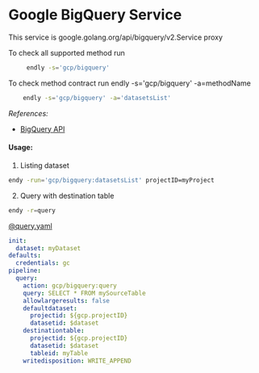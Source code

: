 # Google BigQuery Service 

This service is google.golang.org/api/bigquery/v2.Service proxy 

To check all supported method run
```bash
     endly -s='gcp/bigquery'
```

To check method contract run endly -s='gcp/bigquery' -a=methodName
```bash
    endly -s='gcp/bigquery' -a='datasetsList'

```

_References:_
- [BigQuery API](https://cloud.google.com/bigquery/docs/reference/rest/v2/)


#### Usage:

1. Listing dataset

```bash
endy -run='gcp/bigquery:datasetsList' projectID=myProject
```


2. Query with destination table

```bash
endy -r=query
```

[@query.yaml](query.yaml)
```yaml
init:
  dataset: myDataset
defaults:
  credentials: gc
pipeline:
  query:
    action: gcp/bigquery:query
    query: SELECT * FROM mySourceTable
    allowlargeresults: false
    defaultdataset:
      projectid: ${gcp.projectID}
      datasetid: $dataset
    destinationtable:
      projectid: ${gcp.projectID}
      datasetid: $dataset
      tableid: myTable
    writedisposition: WRITE_APPEND
```
